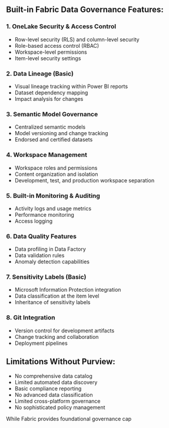 ## Built-in Fabric Data Governance Features:

### 1. **OneLake Security & Access Control**

- Row-level security (RLS) and column-level security
- Role-based access control (RBAC)
- Workspace-level permissions
- Item-level security settings

### 2. **Data Lineage (Basic)**

- Visual lineage tracking within Power BI reports
- Dataset dependency mapping
- Impact analysis for changes

### 3. **Semantic Model Governance**

- Centralized semantic models
- Model versioning and change tracking
- Endorsed and certified datasets

### 4. **Workspace Management**

- Workspace roles and permissions
- Content organization and isolation
- Development, test, and production workspace separation

### 5. **Built-in Monitoring & Auditing**

- Activity logs and usage metrics
- Performance monitoring
- Access logging

### 6. **Data Quality Features**

- Data profiling in Data Factory
- Data validation rules
- Anomaly detection capabilities

### 7. **Sensitivity Labels (Basic)**

- Microsoft Information Protection integration
- Data classification at the item level
- Inheritance of sensitivity labels

### 8. **Git Integration**

- Version control for development artifacts
- Change tracking and collaboration
- Deployment pipelines

## Limitations Without Purview:

- No comprehensive data catalog
- Limited automated data discovery
- Basic compliance reporting
- No advanced data classification
- Limited cross-platform governance
- No sophisticated policy management

While Fabric provides foundational governance cap